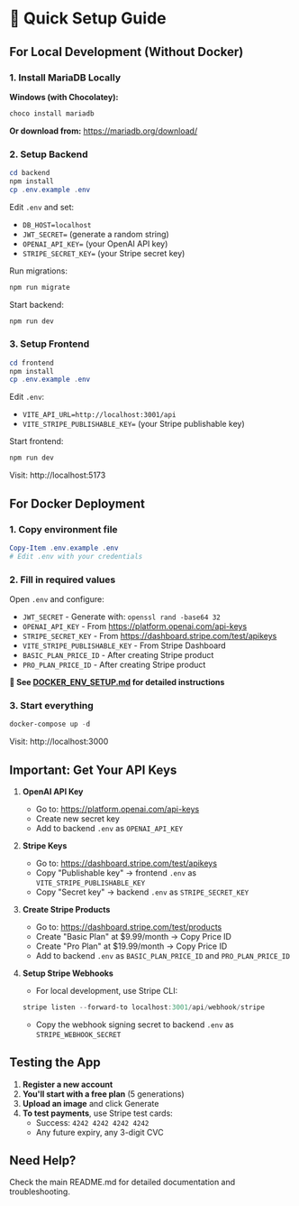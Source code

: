 # 🚀 Quick Setup Guide

## For Local Development (Without Docker)

### 1. Install MariaDB Locally

**Windows (with Chocolatey):**
```powershell
choco install mariadb
```

**Or download from:** https://mariadb.org/download/

### 2. Setup Backend

```powershell
cd backend
npm install
cp .env.example .env
```

Edit `.env` and set:
- `DB_HOST=localhost`
- `JWT_SECRET=` (generate a random string)
- `OPENAI_API_KEY=` (your OpenAI API key)
- `STRIPE_SECRET_KEY=` (your Stripe secret key)

Run migrations:
```powershell
npm run migrate
```

Start backend:
```powershell
npm run dev
```

### 3. Setup Frontend

```powershell
cd frontend
npm install
cp .env.example .env
```

Edit `.env`:
- `VITE_API_URL=http://localhost:3001/api`
- `VITE_STRIPE_PUBLISHABLE_KEY=` (your Stripe publishable key)

Start frontend:
```powershell
npm run dev
```

Visit: http://localhost:5173

## For Docker Deployment

### 1. Copy environment file

```powershell
Copy-Item .env.example .env
# Edit .env with your credentials
```

### 2. Fill in required values

Open `.env` and configure:
- `JWT_SECRET` - Generate with: `openssl rand -base64 32`
- `OPENAI_API_KEY` - From https://platform.openai.com/api-keys
- `STRIPE_SECRET_KEY` - From https://dashboard.stripe.com/test/apikeys
- `VITE_STRIPE_PUBLISHABLE_KEY` - From Stripe Dashboard
- `BASIC_PLAN_PRICE_ID` - After creating Stripe product
- `PRO_PLAN_PRICE_ID` - After creating Stripe product

**📖 See [DOCKER_ENV_SETUP.md](DOCKER_ENV_SETUP.md) for detailed instructions**

### 3. Start everything

```powershell
docker-compose up -d
```

Visit: http://localhost:3000

## Important: Get Your API Keys

1. **OpenAI API Key**
   - Go to: https://platform.openai.com/api-keys
   - Create new secret key
   - Add to backend `.env` as `OPENAI_API_KEY`

2. **Stripe Keys**
   - Go to: https://dashboard.stripe.com/test/apikeys
   - Copy "Publishable key" → frontend `.env` as `VITE_STRIPE_PUBLISHABLE_KEY`
   - Copy "Secret key" → backend `.env` as `STRIPE_SECRET_KEY`

3. **Create Stripe Products**
   - Go to: https://dashboard.stripe.com/test/products
   - Create "Basic Plan" at $9.99/month → Copy Price ID
   - Create "Pro Plan" at $19.99/month → Copy Price ID
   - Add to backend `.env` as `BASIC_PLAN_PRICE_ID` and `PRO_PLAN_PRICE_ID`

4. **Setup Stripe Webhooks**
   - For local development, use Stripe CLI:
   ```powershell
   stripe listen --forward-to localhost:3001/api/webhook/stripe
   ```
   - Copy the webhook signing secret to backend `.env` as `STRIPE_WEBHOOK_SECRET`

## Testing the App

1. **Register a new account**
2. **You'll start with a free plan** (5 generations)
3. **Upload an image** and click Generate
4. **To test payments**, use Stripe test cards:
   - Success: `4242 4242 4242 4242`
   - Any future expiry, any 3-digit CVC

## Need Help?

Check the main README.md for detailed documentation and troubleshooting.
